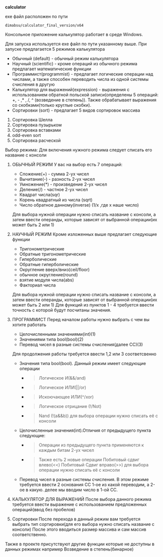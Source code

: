 **calculator**

exe файл расположен по пути
``` 
dimabsu/calculator_final_version/x64
```

Консольное приложение калькулятор работает в среде Windows.

Для запуска используется exe файл по пути указанному выше. При запуске предлагается 5 режимов калькулятора 
* Обычный (default) - обычный режим калькулятора
* Научный (scientific) - кроме операций из обычного режима предлагает математические функции
* Программист(programmist) - предлагает логические операции над числами, а также способен переводить числа из одной системы счисления в другую
* Калькулятор для выражений(expression) - выражения с использованием обратной польской записи(определены 5 операций: +, - ,* , /, ^ (возведение в степень)). Также обрабатывает выражения со скобками(только круглые скобки).
* Сортировки (sort) - предлагает 5 видов сортировок массива
1) Сортировка Шелла
2) Сортировка пузырьком
3) Сортировка вставками
4) odd-even sort
5) Сортировка расческой



Выбор режима:
Для включения нужного режима следует списать его название с консоли 


 1. ОБЫЧНЫЙ РЕЖИМ
    У вас на выбор есть 7 операций:
    - Сложение(+) - сумма 2-ух чисел
    - Вычитание(-) - разность 2-ух чисел
    - Умножение(*) - произведение 2-ух чисел
    - Деление(/) - частное 2-ух чисел
    - Квадрат числа(sqr)
    - Корень квадратный из числа (sqrt)
    - Число обратное данному(inverse) (1/x ,где x наше число)

    Для выбора нужной операции нужно списать название с консоли, а затем ввести операнды, которые зависят от выбранной операции(их может быть 2 или 1)


2. НАУЧНЫЙ РЕЖИМ
    Кроме изложенных выше предлагает следующие функции
    - Тригонометрические
    - Обратные тригонометрические
    - Гиперболические
    - Обратные гиперболические
    - Округление вверх/вниз(ceil/floor)
    - обычное округление(round)
    - взятие модуля числа(abs)
    - Факториал числа

    Для выбора нужной операции нужно списать название с консоли, а затем ввести операнды, которые зависят от выбранной операции(их может быть 2 или 1)
    Для функций из пунктов 1 - 4 требуется ввести точность с которой будут посчитаны значения.

3. ПРОГРАММИСТ
    Перед началом работы нужно выбрать с чем вы хотите работать
    - Целочисленными значениями(int)(1)
    - Значениями типа bool(bool)(2)
    - Перевод чисел в разные системы счисления(далее СС)(3)

    Для продолжения работы требуется ввести 1,2 или 3 соответсвенно

    - Значения типа bool(bool). Данный режим имеет следующие операции
        * >Логическое И(&&/and)
        * >Логическое ИЛИ(||/or)
        * >Искоючающее ИЛИ(^/xor)
        * >Логическое отрицание (!/Not)
        * >Nand (!(a&&b))
        для выбора операции нужно списать её с консоли
    - Целочисленные значения(int).Отличия от предыдущего пункта следующие:
        * >Операции из предыдущего пункта применяются к каждым битам 2-ух чисел
        * >Также есть 2 новые операции
            >Побитовый сдвиг влево(<<)
            >Побитовый Сдвиг вправо(>>)
        для выбора операции нужно списать её с консоли

    - Перевод чисел в разные системы счисления.
        В этом режиме требуется ввести 2 основания СС 1-ое из какой переводим, а 2-ое в какую.
        делее мы вводим число в 1-ой СС.

4. КАЛЬКУЛЯТОР ДЛЯ ВЫРАЖЕНИЙ
    После выбора данного режима требуется ввести выражение с использованием предложенных операций(ввод без пробелов)

5. Сортировки
    После перехода в данный режим вам требуется выбрать тип сортировки(для его выбора нужно списать название с консоли)
    После этого вводиться размер массива и сам массив соответственно.

Также в проекте присутствуют другие функции которые не доступны в данных режимах например
Возведение в степень(бинарное) 

